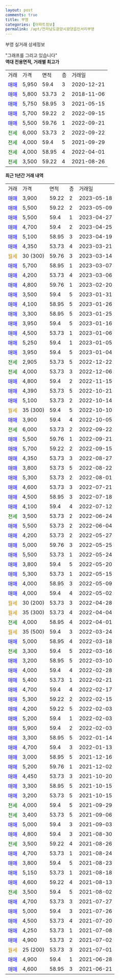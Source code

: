 ```yaml
---
layout: post
comments: true
title: 부영
categories: [아파트정보]
permalink: /apt/전라남도광양시광양읍인서리부영
---
```


부영 실거래 상세정보

<script type="text/javascript">
  google.charts.load('current', {'packages':['line', 'corechart']});
  google.charts.setOnLoadCallback(drawChart);

  function drawChart() {
    var data = new google.visualization.DataTable();
    data.addColumn('date', '거래일');
    data.addColumn('number', "매매");
    data.addColumn('number', "전세");
    data.addColumn('number', "전매");

    data.addRows([[new Date(Date.parse("2023-05-18")), 3900, null, null], [new Date(Date.parse("2023-05-09")), 5500, null, null], [new Date(Date.parse("2023-04-27")), 5500, null, null], [new Date(Date.parse("2023-04-25")), 4700, null, null], [new Date(Date.parse("2023-04-19")), 5100, null, null], [new Date(Date.parse("2023-03-21")), 4350, null, null], [new Date(Date.parse("2023-03-14")), null, null, null], [new Date(Date.parse("2023-03-07")), 5700, null, null], [new Date(Date.parse("2023-03-06")), 4200, null, null], [new Date(Date.parse("2023-02-20")), 4800, null, null], [new Date(Date.parse("2023-01-31")), 3500, null, null], [new Date(Date.parse("2023-01-26")), 4100, null, null], [new Date(Date.parse("2023-01-25")), 3300, null, null], [new Date(Date.parse("2023-01-16")), 3950, null, null], [new Date(Date.parse("2023-01-06")), 4500, null, null], [new Date(Date.parse("2023-01-05")), 5250, null, null], [new Date(Date.parse("2023-01-04")), 3950, null, null], [new Date(Date.parse("2022-12-22")), null, 2905, null], [new Date(Date.parse("2022-12-06")), null, 4000, null], [new Date(Date.parse("2022-11-15")), 4800, null, null], [new Date(Date.parse("2022-10-21")), 4390, null, null], [new Date(Date.parse("2022-10-14")), 5100, null, null], [new Date(Date.parse("2022-10-10")), null, null, null], [new Date(Date.parse("2022-10-05")), 3900, null, null], [new Date(Date.parse("2022-09-22")), null, 6000, null], [new Date(Date.parse("2022-09-21")), 5500, null, null], [new Date(Date.parse("2022-09-15")), 5700, null, null], [new Date(Date.parse("2022-08-27")), 4350, null, null], [new Date(Date.parse("2022-08-22")), 3800, null, null], [new Date(Date.parse("2022-08-01")), 5300, null, null], [new Date(Date.parse("2022-07-21")), 4600, null, null], [new Date(Date.parse("2022-07-18")), 4500, null, null], [new Date(Date.parse("2022-07-12")), 4100, null, null], [new Date(Date.parse("2022-06-24")), null, 3500, null], [new Date(Date.parse("2022-06-04")), 5500, null, null], [new Date(Date.parse("2022-05-27")), 4200, null, null], [new Date(Date.parse("2022-05-25")), 5000, null, null], [new Date(Date.parse("2022-05-24")), 5500, null, null], [new Date(Date.parse("2022-05-20")), 3800, null, null], [new Date(Date.parse("2022-05-15")), 5300, null, null], [new Date(Date.parse("2022-05-09")), 4000, null, null], [new Date(Date.parse("2022-05-02")), 4000, null, null], [new Date(Date.parse("2022-04-28")), null, null, null], [new Date(Date.parse("2022-04-04")), null, null, null], [new Date(Date.parse("2022-04-01")), null, 4000, null], [new Date(Date.parse("2022-03-24")), null, null, null], [new Date(Date.parse("2022-03-18")), 5000, null, null], [new Date(Date.parse("2022-03-16")), null, 3300, null], [new Date(Date.parse("2022-03-10")), 3200, null, null], [new Date(Date.parse("2022-02-28")), 4000, null, null], [new Date(Date.parse("2022-02-21")), 5400, null, null], [new Date(Date.parse("2022-02-17")), 4700, null, null], [new Date(Date.parse("2022-02-15")), 5300, null, null], [new Date(Date.parse("2022-02-03")), 4200, null, null], [new Date(Date.parse("2022-02-03")), 5200, null, null], [new Date(Date.parse("2022-02-03")), 5900, null, null], [new Date(Date.parse("2022-01-14")), 3300, null, null], [new Date(Date.parse("2022-01-13")), 4700, null, null], [new Date(Date.parse("2021-12-16")), 3000, null, null], [new Date(Date.parse("2021-12-02")), 5200, null, null], [new Date(Date.parse("2021-10-20")), 4450, null, null], [new Date(Date.parse("2021-10-15")), 3300, null, null], [new Date(Date.parse("2021-10-15")), 3200, null, null], [new Date(Date.parse("2021-09-29")), null, 4000, null], [new Date(Date.parse("2021-09-06")), null, 3400, null], [new Date(Date.parse("2021-09-03")), 5000, null, null], [new Date(Date.parse("2021-08-30")), 4800, null, null], [new Date(Date.parse("2021-08-26")), null, 3500, null], [new Date(Date.parse("2021-08-24")), 4700, null, null], [new Date(Date.parse("2021-08-23")), 3800, null, null], [new Date(Date.parse("2021-08-18")), 5150, null, null], [new Date(Date.parse("2021-08-13")), 4600, null, null], [new Date(Date.parse("2021-08-02")), null, 3500, null], [new Date(Date.parse("2021-07-27")), 4700, null, null], [new Date(Date.parse("2021-07-26")), 5000, null, null], [new Date(Date.parse("2021-07-20")), 4500, null, null], [new Date(Date.parse("2021-07-08")), 4250, null, null], [new Date(Date.parse("2021-07-02")), 4900, null, null], [new Date(Date.parse("2021-07-01")), null, null, null], [new Date(Date.parse("2021-06-28")), 4900, null, null], [new Date(Date.parse("2021-06-21")), 4600, null, null]]);

    var options = {
      hAxis: {
        format: 'yyyy/MM/dd'
      },    
      lineWidth: 0,
      pointsVisible: true,    
      title: '최근 1년간 유형별 실거래가 분포',
      legend: { position: 'bottom' }
    };

    var formatter = new google.visualization.NumberFormat({pattern:'###,###'} );
    formatter.format(data, 1);
    formatter.format(data, 2);
    
    setTimeout(function() {
        var chart = new google.visualization.LineChart(document.getElementById('columnchart_material'));
        chart.draw(data, (options));
        document.getElementById('loading').style.display = 'none';
    }, 200);
  }
</script>


<div id="loading" style="z-index:20; display: block; margin-left: 0px">"그래프를 그리고 있습니다"</div>
<div id="columnchart_material" style="width: 95%; margin-left: 0px; display: block"></div>
<!-- contents start -->
<b>역대 전용면적, 거래별 최고가</b>
<table class="sortable">
    <tr>
      <td>거래</td>
      <td>가격</td>
      <td>면적</td>
      <td>층</td>
      <td>거래일</td>
    </tr>
        <tr>
          <td><a style="color: blue">매매</a></td>
          <td>5,950</td>
          <td>59.4</td>
          <td>3</td>
          <td>2020-12-21</td>
        </tr>            <tr>
          <td><a style="color: blue">매매</a></td>
          <td>5,800</td>
          <td>53.73</td>
          <td>2</td>
          <td>2018-11-06</td>
        </tr>            <tr>
          <td><a style="color: blue">매매</a></td>
          <td>5,750</td>
          <td>58.95</td>
          <td>3</td>
          <td>2021-05-15</td>
        </tr>            <tr>
          <td><a style="color: blue">매매</a></td>
          <td>5,700</td>
          <td>59.22</td>
          <td>2</td>
          <td>2022-09-15</td>
        </tr>            <tr>
          <td><a style="color: blue">매매</a></td>
          <td>5,500</td>
          <td>59.76</td>
          <td>1</td>
          <td>2022-09-21</td>
        </tr>        
        <tr>
              <td><a style="color: darkgreen">전세</a></td>
              <td>6,000</td>
              <td>53.73</td>
              <td>2</td>
              <td>2022-09-22</td>
            </tr>            <tr>
              <td><a style="color: darkgreen">전세</a></td>
              <td>4,000</td>
              <td>59.4</td>
              <td>5</td>
              <td>2021-09-29</td>
            </tr>            <tr>
              <td><a style="color: darkgreen">전세</a></td>
              <td>4,000</td>
              <td>58.95</td>
              <td>4</td>
              <td>2022-04-01</td>
            </tr>            <tr>
              <td><a style="color: darkgreen">전세</a></td>
              <td>3,500</td>
              <td>59.22</td>
              <td>4</td>
              <td>2021-08-26</td>
            </tr>        
    
</table>

<b>최근 1년간 거래 내역</b>

<table class="sortable">
    <tr>
      <td>거래</td>
      <td>가격</td>
      <td>면적</td>
      <td>층</td>
      <td>거래일</td>
    </tr>
    <tr>
      <td><a style="color: blue">매매</a></td>
      <td>3,900</td>
      <td>59.22</td>
      <td>2</td>
      <td>2023-05-18</td>
    </tr>          <tr>
      <td><a style="color: blue">매매</a></td>
      <td>5,500</td>
      <td>59.22</td>
      <td>2</td>
      <td>2023-05-09</td>
    </tr>          <tr>
      <td><a style="color: blue">매매</a></td>
      <td>5,500</td>
      <td>59.4</td>
      <td>1</td>
      <td>2023-04-27</td>
    </tr>          <tr>
      <td><a style="color: blue">매매</a></td>
      <td>4,700</td>
      <td>59.4</td>
      <td>2</td>
      <td>2023-04-25</td>
    </tr>          <tr>
      <td><a style="color: blue">매매</a></td>
      <td>5,100</td>
      <td>58.95</td>
      <td>3</td>
      <td>2023-04-19</td>
    </tr>          <tr>
      <td><a style="color: blue">매매</a></td>
      <td>4,350</td>
      <td>53.73</td>
      <td>4</td>
      <td>2023-03-21</td>
    </tr>          <tr>
      <td><a style="color: darkgoldenrod">월세</a></td>
      <td>30 (300)</td>
      <td>59.76</td>
      <td>3</td>
      <td>2023-03-14</td>
    </tr>          <tr>
      <td><a style="color: blue">매매</a></td>
      <td>5,700</td>
      <td>58.95</td>
      <td>1</td>
      <td>2023-03-07</td>
    </tr>          <tr>
      <td><a style="color: blue">매매</a></td>
      <td>4,200</td>
      <td>53.73</td>
      <td>4</td>
      <td>2023-03-06</td>
    </tr>          <tr>
      <td><a style="color: blue">매매</a></td>
      <td>4,800</td>
      <td>59.76</td>
      <td>1</td>
      <td>2023-02-20</td>
    </tr>          <tr>
      <td><a style="color: blue">매매</a></td>
      <td>3,500</td>
      <td>59.4</td>
      <td>5</td>
      <td>2023-01-31</td>
    </tr>          <tr>
      <td><a style="color: blue">매매</a></td>
      <td>4,100</td>
      <td>58.95</td>
      <td>5</td>
      <td>2023-01-26</td>
    </tr>          <tr>
      <td><a style="color: blue">매매</a></td>
      <td>3,300</td>
      <td>58.95</td>
      <td>5</td>
      <td>2023-01-25</td>
    </tr>          <tr>
      <td><a style="color: blue">매매</a></td>
      <td>3,950</td>
      <td>59.4</td>
      <td>5</td>
      <td>2023-01-16</td>
    </tr>          <tr>
      <td><a style="color: blue">매매</a></td>
      <td>4,500</td>
      <td>53.73</td>
      <td>1</td>
      <td>2023-01-06</td>
    </tr>          <tr>
      <td><a style="color: blue">매매</a></td>
      <td>5,250</td>
      <td>59.4</td>
      <td>1</td>
      <td>2023-01-05</td>
    </tr>          <tr>
      <td><a style="color: blue">매매</a></td>
      <td>3,950</td>
      <td>59.4</td>
      <td>5</td>
      <td>2023-01-04</td>
    </tr>          <tr>
      <td><a style="color: darkgreen">전세</a></td>
      <td>2,905</td>
      <td>53.73</td>
      <td>5</td>
      <td>2022-12-22</td>
    </tr>          <tr>
      <td><a style="color: darkgreen">전세</a></td>
      <td>4,000</td>
      <td>53.73</td>
      <td>3</td>
      <td>2022-12-06</td>
    </tr>          <tr>
      <td><a style="color: blue">매매</a></td>
      <td>4,800</td>
      <td>59.4</td>
      <td>2</td>
      <td>2022-11-15</td>
    </tr>          <tr>
      <td><a style="color: blue">매매</a></td>
      <td>4,390</td>
      <td>53.73</td>
      <td>5</td>
      <td>2022-10-21</td>
    </tr>          <tr>
      <td><a style="color: blue">매매</a></td>
      <td>5,100</td>
      <td>53.73</td>
      <td>2</td>
      <td>2022-10-14</td>
    </tr>          <tr>
      <td><a style="color: darkgoldenrod">월세</a></td>
      <td>35 (300)</td>
      <td>59.4</td>
      <td>5</td>
      <td>2022-10-10</td>
    </tr>          <tr>
      <td><a style="color: blue">매매</a></td>
      <td>3,900</td>
      <td>59.4</td>
      <td>4</td>
      <td>2022-10-05</td>
    </tr>          <tr>
      <td><a style="color: darkgreen">전세</a></td>
      <td>6,000</td>
      <td>53.73</td>
      <td>2</td>
      <td>2022-09-22</td>
    </tr>          <tr>
      <td><a style="color: blue">매매</a></td>
      <td>5,500</td>
      <td>59.76</td>
      <td>1</td>
      <td>2022-09-21</td>
    </tr>          <tr>
      <td><a style="color: blue">매매</a></td>
      <td>5,700</td>
      <td>59.22</td>
      <td>2</td>
      <td>2022-09-15</td>
    </tr>          <tr>
      <td><a style="color: blue">매매</a></td>
      <td>4,350</td>
      <td>53.73</td>
      <td>3</td>
      <td>2022-08-27</td>
    </tr>          <tr>
      <td><a style="color: blue">매매</a></td>
      <td>3,800</td>
      <td>53.73</td>
      <td>5</td>
      <td>2022-08-22</td>
    </tr>          <tr>
      <td><a style="color: blue">매매</a></td>
      <td>5,300</td>
      <td>53.73</td>
      <td>2</td>
      <td>2022-08-01</td>
    </tr>          <tr>
      <td><a style="color: blue">매매</a></td>
      <td>4,600</td>
      <td>53.73</td>
      <td>3</td>
      <td>2022-07-21</td>
    </tr>          <tr>
      <td><a style="color: blue">매매</a></td>
      <td>4,500</td>
      <td>58.95</td>
      <td>3</td>
      <td>2022-07-18</td>
    </tr>          <tr>
      <td><a style="color: blue">매매</a></td>
      <td>4,100</td>
      <td>59.4</td>
      <td>4</td>
      <td>2022-07-12</td>
    </tr>          <tr>
      <td><a style="color: darkgreen">전세</a></td>
      <td>3,500</td>
      <td>53.73</td>
      <td>2</td>
      <td>2022-06-24</td>
    </tr>          <tr>
      <td><a style="color: blue">매매</a></td>
      <td>5,500</td>
      <td>53.73</td>
      <td>2</td>
      <td>2022-06-04</td>
    </tr>          <tr>
      <td><a style="color: blue">매매</a></td>
      <td>4,200</td>
      <td>53.73</td>
      <td>2</td>
      <td>2022-05-27</td>
    </tr>          <tr>
      <td><a style="color: blue">매매</a></td>
      <td>5,000</td>
      <td>59.76</td>
      <td>3</td>
      <td>2022-05-25</td>
    </tr>          <tr>
      <td><a style="color: blue">매매</a></td>
      <td>5,500</td>
      <td>53.73</td>
      <td>1</td>
      <td>2022-05-24</td>
    </tr>          <tr>
      <td><a style="color: blue">매매</a></td>
      <td>3,800</td>
      <td>59.4</td>
      <td>5</td>
      <td>2022-05-20</td>
    </tr>          <tr>
      <td><a style="color: blue">매매</a></td>
      <td>5,300</td>
      <td>53.73</td>
      <td>1</td>
      <td>2022-05-15</td>
    </tr>          <tr>
      <td><a style="color: blue">매매</a></td>
      <td>4,000</td>
      <td>58.95</td>
      <td>3</td>
      <td>2022-05-09</td>
    </tr>          <tr>
      <td><a style="color: blue">매매</a></td>
      <td>4,000</td>
      <td>59.4</td>
      <td>4</td>
      <td>2022-05-02</td>
    </tr>          <tr>
      <td><a style="color: darkgoldenrod">월세</a></td>
      <td>30 (200)</td>
      <td>53.73</td>
      <td>3</td>
      <td>2022-04-28</td>
    </tr>          <tr>
      <td><a style="color: darkgoldenrod">월세</a></td>
      <td>35 (300)</td>
      <td>53.73</td>
      <td>4</td>
      <td>2022-04-04</td>
    </tr>          <tr>
      <td><a style="color: darkgreen">전세</a></td>
      <td>4,000</td>
      <td>58.95</td>
      <td>4</td>
      <td>2022-04-01</td>
    </tr>          <tr>
      <td><a style="color: darkgoldenrod">월세</a></td>
      <td>35 (500)</td>
      <td>59.4</td>
      <td>3</td>
      <td>2022-03-24</td>
    </tr>          <tr>
      <td><a style="color: blue">매매</a></td>
      <td>5,000</td>
      <td>58.95</td>
      <td>4</td>
      <td>2022-03-18</td>
    </tr>          <tr>
      <td><a style="color: darkgreen">전세</a></td>
      <td>3,300</td>
      <td>59.4</td>
      <td>5</td>
      <td>2022-03-16</td>
    </tr>          <tr>
      <td><a style="color: blue">매매</a></td>
      <td>3,200</td>
      <td>58.95</td>
      <td>5</td>
      <td>2022-03-10</td>
    </tr>          <tr>
      <td><a style="color: blue">매매</a></td>
      <td>4,000</td>
      <td>59.4</td>
      <td>4</td>
      <td>2022-02-28</td>
    </tr>          <tr>
      <td><a style="color: blue">매매</a></td>
      <td>5,400</td>
      <td>53.73</td>
      <td>1</td>
      <td>2022-02-21</td>
    </tr>          <tr>
      <td><a style="color: blue">매매</a></td>
      <td>4,700</td>
      <td>59.4</td>
      <td>4</td>
      <td>2022-02-17</td>
    </tr>          <tr>
      <td><a style="color: blue">매매</a></td>
      <td>5,300</td>
      <td>59.22</td>
      <td>2</td>
      <td>2022-02-15</td>
    </tr>          <tr>
      <td><a style="color: blue">매매</a></td>
      <td>4,200</td>
      <td>59.22</td>
      <td>5</td>
      <td>2022-02-03</td>
    </tr>          <tr>
      <td><a style="color: blue">매매</a></td>
      <td>5,200</td>
      <td>59.4</td>
      <td>1</td>
      <td>2022-02-03</td>
    </tr>          <tr>
      <td><a style="color: blue">매매</a></td>
      <td>5,900</td>
      <td>59.4</td>
      <td>2</td>
      <td>2022-02-03</td>
    </tr>          <tr>
      <td><a style="color: blue">매매</a></td>
      <td>3,300</td>
      <td>58.95</td>
      <td>5</td>
      <td>2022-01-14</td>
    </tr>          <tr>
      <td><a style="color: blue">매매</a></td>
      <td>4,700</td>
      <td>59.4</td>
      <td>3</td>
      <td>2022-01-13</td>
    </tr>          <tr>
      <td><a style="color: blue">매매</a></td>
      <td>3,000</td>
      <td>58.95</td>
      <td>5</td>
      <td>2021-12-16</td>
    </tr>          <tr>
      <td><a style="color: blue">매매</a></td>
      <td>5,200</td>
      <td>59.76</td>
      <td>1</td>
      <td>2021-12-02</td>
    </tr>          <tr>
      <td><a style="color: blue">매매</a></td>
      <td>4,450</td>
      <td>53.73</td>
      <td>3</td>
      <td>2021-10-20</td>
    </tr>          <tr>
      <td><a style="color: blue">매매</a></td>
      <td>3,300</td>
      <td>58.95</td>
      <td>5</td>
      <td>2021-10-15</td>
    </tr>          <tr>
      <td><a style="color: blue">매매</a></td>
      <td>3,200</td>
      <td>53.73</td>
      <td>5</td>
      <td>2021-10-15</td>
    </tr>          <tr>
      <td><a style="color: darkgreen">전세</a></td>
      <td>4,000</td>
      <td>59.4</td>
      <td>5</td>
      <td>2021-09-29</td>
    </tr>          <tr>
      <td><a style="color: darkgreen">전세</a></td>
      <td>3,400</td>
      <td>53.73</td>
      <td>5</td>
      <td>2021-09-06</td>
    </tr>          <tr>
      <td><a style="color: blue">매매</a></td>
      <td>5,000</td>
      <td>59.4</td>
      <td>3</td>
      <td>2021-09-03</td>
    </tr>          <tr>
      <td><a style="color: blue">매매</a></td>
      <td>4,800</td>
      <td>59.4</td>
      <td>3</td>
      <td>2021-08-30</td>
    </tr>          <tr>
      <td><a style="color: darkgreen">전세</a></td>
      <td>3,500</td>
      <td>59.22</td>
      <td>4</td>
      <td>2021-08-26</td>
    </tr>          <tr>
      <td><a style="color: blue">매매</a></td>
      <td>4,700</td>
      <td>53.73</td>
      <td>1</td>
      <td>2021-08-24</td>
    </tr>          <tr>
      <td><a style="color: blue">매매</a></td>
      <td>3,800</td>
      <td>59.4</td>
      <td>5</td>
      <td>2021-08-23</td>
    </tr>          <tr>
      <td><a style="color: blue">매매</a></td>
      <td>5,150</td>
      <td>53.73</td>
      <td>1</td>
      <td>2021-08-18</td>
    </tr>          <tr>
      <td><a style="color: blue">매매</a></td>
      <td>4,600</td>
      <td>59.22</td>
      <td>4</td>
      <td>2021-08-13</td>
    </tr>          <tr>
      <td><a style="color: darkgreen">전세</a></td>
      <td>3,500</td>
      <td>59.4</td>
      <td>5</td>
      <td>2021-08-02</td>
    </tr>          <tr>
      <td><a style="color: blue">매매</a></td>
      <td>4,700</td>
      <td>53.73</td>
      <td>3</td>
      <td>2021-07-27</td>
    </tr>          <tr>
      <td><a style="color: blue">매매</a></td>
      <td>5,000</td>
      <td>59.4</td>
      <td>3</td>
      <td>2021-07-26</td>
    </tr>          <tr>
      <td><a style="color: blue">매매</a></td>
      <td>4,500</td>
      <td>53.73</td>
      <td>4</td>
      <td>2021-07-20</td>
    </tr>          <tr>
      <td><a style="color: blue">매매</a></td>
      <td>4,250</td>
      <td>53.73</td>
      <td>1</td>
      <td>2021-07-08</td>
    </tr>          <tr>
      <td><a style="color: blue">매매</a></td>
      <td>4,900</td>
      <td>53.73</td>
      <td>2</td>
      <td>2021-07-02</td>
    </tr>          <tr>
      <td><a style="color: darkgoldenrod">월세</a></td>
      <td>25 (200)</td>
      <td>53.73</td>
      <td>3</td>
      <td>2021-07-01</td>
    </tr>          <tr>
      <td><a style="color: blue">매매</a></td>
      <td>4,900</td>
      <td>59.4</td>
      <td>1</td>
      <td>2021-06-28</td>
    </tr>          <tr>
      <td><a style="color: blue">매매</a></td>
      <td>4,600</td>
      <td>58.95</td>
      <td>3</td>
      <td>2021-06-21</td>
    </tr>      </table>
<!-- contents end -->    

